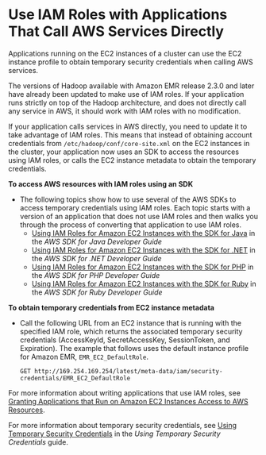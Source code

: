 # Use IAM Roles with Applications That Call AWS Services Directly<a name="emr-iam-roles-calling"></a>

Applications running on the EC2 instances of a cluster can use the EC2 instance profile to obtain temporary security credentials when calling AWS services\.

The versions of Hadoop available with Amazon EMR release 2\.3\.0 and later have already been updated to make use of IAM roles\. If your application runs strictly on top of the Hadoop architecture, and does not directly call any service in AWS, it should work with IAM roles with no modification\.

If your application calls services in AWS directly, you need to update it to take advantage of IAM roles\. This means that instead of obtaining account credentials from `/etc/hadoop/conf/core-site.xml` on the EC2 instances in the cluster, your application now uses an SDK to access the resources using IAM roles, or calls the EC2 instance metadata to obtain the temporary credentials\.

**To access AWS resources with IAM roles using an SDK**
+ The following topics show how to use several of the AWS SDKs to access temporary credentials using IAM roles\. Each topic starts with a version of an application that does not use IAM roles and then walks you through the process of converting that application to use IAM roles\. 
  +  [Using IAM Roles for Amazon EC2 Instances with the SDK for Java](https://docs.aws.amazon.com/sdk-for-java/v1/developer-guide/java-dg-roles.html) in the *AWS SDK for Java Developer Guide* 
  +  [Using IAM Roles for Amazon EC2 Instances with the SDK for \.NET](https://docs.aws.amazon.com/sdk-for-net/latest/developer-guide/net-dg-roles.html) in the *AWS SDK for \.NET Developer Guide* 
  +  [Using IAM Roles for Amazon EC2 Instances with the SDK for PHP](https://docs.aws.amazon.com/aws-sdk-php/guide/latest/php-dg-roles.html) in the *AWS SDK for PHP Developer Guide* 
  +  [Using IAM Roles for Amazon EC2 Instances with the SDK for Ruby](https://docs.aws.amazon.com/sdk-for-ruby/v3/developer-guide/ruby-dg-roles.html) in the *AWS SDK for Ruby Developer Guide* 

**To obtain temporary credentials from EC2 instance metadata**
+ Call the following URL from an EC2 instance that is running with the specified IAM role, which returns the associated temporary security credentials \(AccessKeyId, SecretAccessKey, SessionToken, and Expiration\)\. The example that follows uses the default instance profile for Amazon EMR, `EMR_EC2_DefaultRole`\. 

  ```
  GET http://169.254.169.254/latest/meta-data/iam/security-credentials/EMR_EC2_DefaultRole
  ```

For more information about writing applications that use IAM roles, see [Granting Applications that Run on Amazon EC2 Instances Access to AWS Resources](https://docs.aws.amazon.com/IAM/latest/UserGuide/role-usecase-ec2app.html)\.

For more information about temporary security credentials, see [Using Temporary Security Credentials](https://docs.aws.amazon.com/STS/latest/UsingSTS/using-temp-creds.html) in the *Using Temporary Security Credentials* guide\. 